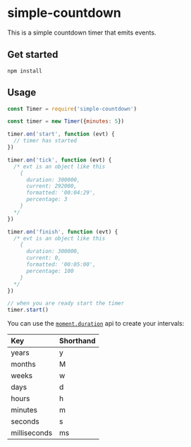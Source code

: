# simple-countdown

This is a simple countdown timer that emits events.

## Get started

```
npm install
```

## Usage

```js
const Timer = require('simple-countdown')

const timer = new Timer({minutes: 5})

timer.on('start', function (evt) {
  // timer has started
})

timer.on('tick', function (evt) {
  /* evt is an object like this
    {
      duration: 300000,
      current: 292000,
      formatted: '00:04:29',
      percentage: 3
    }
  */
})

timer.on('finish', function (evt) {
  /* evt is an object like this
    {
      duration: 300000,
      current: 0,
      formatted: '00:05:00',
      percentage: 100
    }
  */  
})

// when you are ready start the timer
timer.start()
```

You can use the [`moment.duration`](https://momentjs.com/docs/#/durations/creating/) api to create your intervals:

|Key|Shorthand|
|:--|:--------|
years|y
months|M
weeks|w
days|d
hours|h
minutes|m
seconds|s
milliseconds|ms
